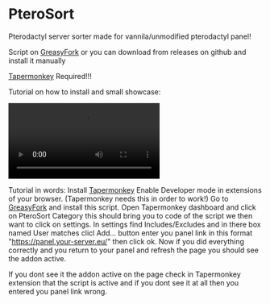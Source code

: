 # PteroSort
Pterodactyl server sorter made for vannila/unmodified pterodactyl panel!

Script on [GreasyFork](https://greasyfork.org/cs/scripts/528298-pterosort-category) or you can download from releases on github and install it manually

[Tapermonkey](https://www.tampermonkey.net/) Required!!!


Tutorial on how to install and small showcase:

<video src="https://github.com/user-attachments/assets/7c6b0b60-a2ae-400b-b7ba-6a2e9a49faaf"></video>

Tutorial in words:
Install [Tapermonkey](https://www.tampermonkey.net/)
Enable Developer mode in extensions of your browser. (Tapermonkey needs this in order to work!)
Go to [GreasyFork](https://greasyfork.org/cs/scripts/528298-pterosort-category) and install this script.
Open Tapermonkey dashboard and click on PteroSort Category this should bring you to code of the script we then want to click on settings.
In settings find Includes/Excludes and in there box named User matches clicl Add... button enter you panel link in this format "https://panel.your-server.eu/" then click ok.
Now if you did everything correctly and you return to your panel and refresh the page you should see the addon active.

If you dont see it the addon active on the page check in Tapermonkey extension that the script is active and if you dont see it at all then you entered you panel link wrong.
